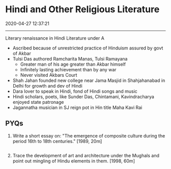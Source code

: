 # Hindi and Other Religious Literature

2020-04-27 12:37:21

---

Literary renaissance in Hindi Literature under A

- Ascribed because of unrestricted practice of Hinduism assured by govt of Akbar
- Tulsi Das authored Ramcharita Manas, Tulsi Ramayana
    - Greater man of his age greater than Akbar himself
    - Infinitely lasting achievement than by any war
    - Never visited Akbars Court
- Shah Jahan founded new college near Jama Masjid in Shahjahanabad in Delhi for growth and dev of Hindi
- Dara lover to speak in Hindi, fond of Hindi songs and music
- Hindi scholars, poets, like Sunder Das, Chintamani, Kavindracharya enjoyed state patronage
- Jagannatha musician in SJ reign pot in Hin title Maha Kavi Rai

## PYQs

1. Write a short essay on: "The emergence of composite culture during the period 16th to 18th centuries." [1989, 20m]

```ad-Answer

```

2. Trace the development of art and architecture under the Mughals and point out mingling of Hindu elements in them. [1998, 60m]

```ad-Answer

```
